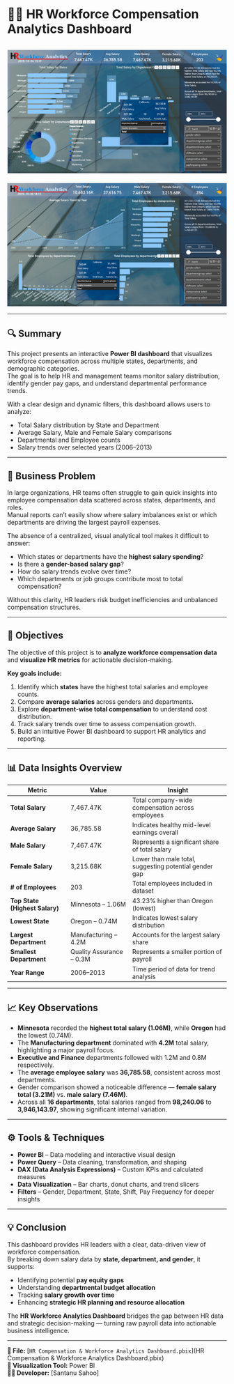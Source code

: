 # 👩‍💼 HR Workforce Compensation Analytics Dashboard  

![HR Workforce Dashboard](Screenshot%202025-10-06%20205129.png)
---
![](Screenshot%202025-10-08%20234641.png)

---

## 🔍 Summary  
This project presents an interactive **Power BI dashboard** that visualizes workforce compensation across multiple states, departments, and demographic categories.  
The goal is to help HR and management teams monitor salary distribution, identify gender pay gaps, and understand departmental performance trends.  

With a clear design and dynamic filters, this dashboard allows users to analyze:  
- Total Salary distribution by State and Department  
- Average Salary, Male and Female Salary comparisons  
- Departmental and Employee counts  
- Salary trends over selected years (2006–2013)  

---

## 🧩 Business Problem  
In large organizations, HR teams often struggle to gain quick insights into employee compensation data scattered across states, departments, and roles.  
Manual reports can’t easily show where salary imbalances exist or which departments are driving the largest payroll expenses.  

The absence of a centralized, visual analytical tool makes it difficult to answer:  
- Which states or departments have the **highest salary spending**?  
- Is there a **gender-based salary gap**?  
- How do salary trends evolve over time?  
- Which departments or job groups contribute most to total compensation?  

Without this clarity, HR leaders risk budget inefficiencies and unbalanced compensation structures.  

---

## 🎯 Objectives  
The objective of this project is to **analyze workforce compensation data** and **visualize HR metrics** for actionable decision-making.  

**Key goals include:**  
1. Identify which **states** have the highest total salaries and employee counts.  
2. Compare **average salaries** across genders and departments.  
3. Explore **department-wise total compensation** to understand cost distribution.  
4. Track salary trends over time to assess compensation growth.  
5. Build an intuitive Power BI dashboard to support HR analytics and reporting.

---

## 📊 Data Insights Overview  

| Metric | Value | Insight |
|---------|--------|----------|
| **Total Salary** | 7,467.47K | Total company-wide compensation across employees |
| **Average Salary** | 36,785.58 | Indicates healthy mid-level earnings overall |
| **Male Salary** | 7,467.47K | Represents a significant share of total salary |
| **Female Salary** | 3,215.68K | Lower than male total, suggesting potential gender gap |
| **# of Employees** | 203 | Total employees included in dataset |
| **Top State (Highest Salary)** | Minnesota – 1.06M | 43.23% higher than Oregon (lowest) |
| **Lowest State** | Oregon – 0.74M | Indicates lowest salary distribution |
| **Largest Department** | Manufacturing – 4.2M | Accounts for the largest salary share |
| **Smallest Department** | Quality Assurance – 0.3M | Represents a smaller portion of payroll |
| **Year Range** | 2006–2013 | Time period of data for trend analysis |

---

## 📈 Key Observations  
- **Minnesota** recorded the **highest total salary (1.06M)**, while **Oregon** had the lowest (0.74M).  
- The **Manufacturing department** dominated with **4.2M** total salary, highlighting a major payroll focus.  
- **Executive and Finance** departments followed with 1.2M and 0.8M respectively.  
- The **average employee salary** was **36,785.58**, consistent across most departments.  
- Gender comparison showed a noticeable difference — **female salary total (3.21M)** vs. **male salary (7.46M)**.  
- Across all **16 departments**, total salaries ranged from **98,240.06** to **3,946,143.97**, showing significant internal variation.  

---

## ⚙️ Tools & Techniques  
- **Power BI** – Data modeling and interactive visual design  
- **Power Query** – Data cleaning, transformation, and shaping  
- **DAX (Data Analysis Expressions)** – Custom KPIs and calculated measures  
- **Data Visualization** – Bar charts, donut charts, and trend slicers  
- **Filters** – Gender, Department, State, Shift, Pay Frequency for deeper insights  

---

## 💡 Conclusion  
This dashboard provides HR leaders with a clear, data-driven view of workforce compensation.  
By breaking down salary data by **state, department, and gender**, it supports:  
- Identifying potential **pay equity gaps**  
- Understanding **departmental budget allocation**  
- Tracking **salary growth over time**  
- Enhancing **strategic HR planning and resource allocation**  

The **HR Workforce Analytics Dashboard** bridges the gap between HR data and strategic decision-making — turning raw payroll data into actionable business intelligence.

---

**📁 File:** [`HR Compensation & Workforce Analytics Dashboard.pbix`](HR Compensation & Workforce Analytics Dashboard.pbix)  
**🧠 Visualization Tool:** Power BI  
**👨‍💻 Developer:** [Santanu Sahoo]
